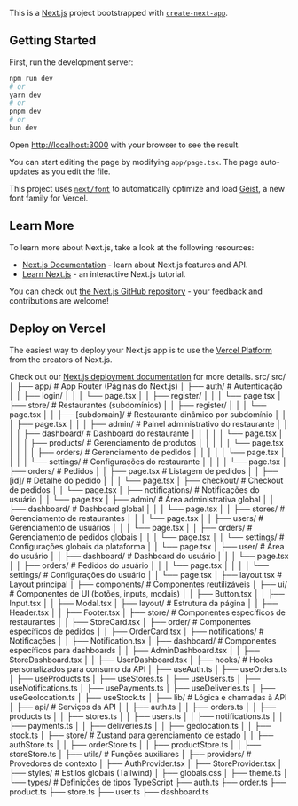 This is a [Next.js](https://nextjs.org) project bootstrapped with [`create-next-app`](https://nextjs.org/docs/app/api-reference/cli/create-next-app).

## Getting Started

First, run the development server:

```bash
npm run dev
# or
yarn dev
# or
pnpm dev
# or
bun dev
```

Open [http://localhost:3000](http://localhost:3000) with your browser to see the result.

You can start editing the page by modifying `app/page.tsx`. The page auto-updates as you edit the file.

This project uses [`next/font`](https://nextjs.org/docs/app/building-your-application/optimizing/fonts) to automatically optimize and load [Geist](https://vercel.com/font), a new font family for Vercel.

## Learn More

To learn more about Next.js, take a look at the following resources:

- [Next.js Documentation](https://nextjs.org/docs) - learn about Next.js features and API.
- [Learn Next.js](https://nextjs.org/learn) - an interactive Next.js tutorial.

You can check out [the Next.js GitHub repository](https://github.com/vercel/next.js) - your feedback and contributions are welcome!

## Deploy on Vercel

The easiest way to deploy your Next.js app is to use the [Vercel Platform](https://vercel.com/new?utm_medium=default-template&filter=next.js&utm_source=create-next-app&utm_campaign=create-next-app-readme) from the creators of Next.js.

Check out our [Next.js deployment documentation](https://nextjs.org/docs/app/building-your-application/deploying) for more details.
src/
src/
│
├── app/                    # App Router (Páginas do Next.js)
│   ├── auth/               # Autenticação
│   │   ├── login/
│   │   │   └── page.tsx
│   │   ├── register/
│   │   │   └── page.tsx
│   ├── store/              # Restaurantes (subdomínios)
│   │   ├── register/
│   │   │   └── page.tsx
│   │   ├── [subdomain]/    # Restaurante dinâmico por subdomínio
│   │   │   ├── page.tsx
│   │   │   ├── admin/      # Painel administrativo do restaurante
│   │   │   │   ├── dashboard/  # Dashboard do restaurante
│   │   │   │   │   └── page.tsx
│   │   │   │   ├── products/   # Gerenciamento de produtos
│   │   │   │   │   └── page.tsx
│   │   │   │   ├── orders/     # Gerenciamento de pedidos
│   │   │   │   │   └── page.tsx
│   │   │   │   └── settings/   # Configurações do restaurante
│   │   │   │       └── page.tsx
│   ├── orders/             # Pedidos
│   │   ├── page.tsx        # Listagem de pedidos
│   │   ├── [id]/           # Detalhe do pedido
│   │   │   └── page.tsx
│   ├── checkout/           # Checkout de pedidos
│   │   └── page.tsx
│   ├── notifications/      # Notificações do usuário
│   │   └── page.tsx
│   ├── admin/              # Área administrativa global
│   │   ├── dashboard/      # Dashboard global
│   │   │   └── page.tsx
│   │   ├── stores/         # Gerenciamento de restaurantes
│   │   │   └── page.tsx
│   │   ├── users/          # Gerenciamento de usuários
│   │   │   └── page.tsx
│   │   ├── orders/         # Gerenciamento de pedidos globais
│   │   │   └── page.tsx
│   │   └── settings/       # Configurações globais da plataforma
│   │       └── page.tsx
│   ├── user/               # Área do usuário
│   │   ├── dashboard/      # Dashboard do usuário
│   │   │   └── page.tsx
│   │   ├── orders/         # Pedidos do usuário
│   │   │   └── page.tsx
│   │
│   │   └── settings/       # Configurações do usuário
│   │       └── page.tsx
│   ├── layout.tsx          # Layout principal
│
├── components/             # Componentes reutilizáveis
│   ├── ui/                 # Componentes de UI (botões, inputs, modais)
│   │   ├── Button.tsx
│   │   ├── Input.tsx
│   │   ├── Modal.tsx
│   ├── layout/             # Estrutura da página
│   │   ├── Header.tsx
│   │   ├── Footer.tsx
│   ├── store/              # Componentes específicos de restaurantes
│   │   ├── StoreCard.tsx
│   ├── order/              # Componentes específicos de pedidos
│   │   ├── OrderCard.tsx
│   ├── notifications/      # Notificações
│   │   ├── Notification.tsx
│   ├── dashboard/          # Componentes específicos para dashboards
│   │   ├── AdminDashboard.tsx
│   │   ├── StoreDashboard.tsx
│   │   ├── UserDashboard.tsx
│
├── hooks/                  # Hooks personalizados para consumo da API
│   ├── useAuth.ts
│   ├── useOrders.ts
│   ├── useProducts.ts
│   ├── useStores.ts
│   ├── useUsers.ts
│   ├── useNotifications.ts
│   ├── usePayments.ts
│   ├── useDeliveries.ts
│   ├── useGeolocation.ts
│   ├── useStock.ts
│
├── lib/                    # Lógica e chamadas à API
│   ├── api/                # Serviços da API
│   │   ├── auth.ts
│   │   ├── orders.ts
│   │   ├── products.ts
│   │   ├── stores.ts
│   │   ├── users.ts
│   │   ├── notifications.ts
│   │   ├── payments.ts
│   │   ├── deliveries.ts
│   │   ├── geolocation.ts
│   │   ├── stock.ts
│   ├── store/              # Zustand para gerenciamento de estado
│   │   ├── authStore.ts
│   │   ├── orderStore.ts
│   │   ├── productStore.ts
│   │   ├── storeStore.ts
│   ├── utils/              # Funções auxiliares
│
├── providers/              # Provedores de contexto
│   ├── AuthProvider.tsx
│   ├── StoreProvider.tsx
│
├── styles/                 # Estilos globais (Tailwind)
│   ├── globals.css
│   ├── theme.ts
│
└── types/                  # Definições de tipos TypeScript
    ├── auth.ts
    ├── order.ts
    ├── product.ts
    ├── store.ts
    ├── user.ts
    ├── dashboard.ts